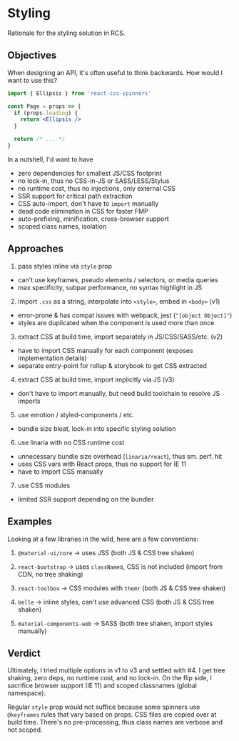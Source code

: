 # Styling

Rationale for the styling solution in RCS.

## Objectives

When designing an API, it's often useful to think backwards. How would I want to use this?

```jsx
import { Ellipsis } from 'react-css-spinners'

const Page = props => {
  if (props.loading) {
    return <Ellipsis />
  }

  return /* ... */
}
```

In a nutshell, I'd want to have

- zero dependencies for smallest JS/CSS footprint
- no lock-in, thus no CSS-in-JS or SASS/LESS/Stylus
- no runtime cost, thus no injections, only external CSS
- SSR support for critical path extraction
- CSS auto-import, don't have to `import` manually
- dead code elimination in CSS for faster FMP
- auto-prefixing, minification, cross-browser support
- scoped class names, isolation

## Approaches

1. pass styles inline via `style` prop

- can't use keyframes, pseudo elements / selectors, or media queries
- max specificity, subpar performance, no syntax highlight in JS

2. import `.css` as a string, interpolate into `<style>`, embed in `<body>` (v1)

- error-prone & has compat issues with webpack, jest (`"[object Object]"`)
- styles are duplicated when the component is used more than once

3. extract CSS at build time, import separately in JS/CSS/SASS/etc. (v2)

- have to import CSS manually for each component (exposes implementation details)
- separate entry-point for rollup & storybook to get CSS extracted

4. extract CSS at build time, import implicitly via JS (v3)

- don't have to import manually, but need build toolchain to resolve JS imports

5. use emotion / styled-components / etc.

- bundle size bloat, lock-in into specific styling solution

6. use linaria with no CSS runtime cost

- unnecessary bundle size overhead (`linaria/react`), thus sm. perf. hit
- uses CSS vars with React props, thus no support for IE 11
- have to import CSS manually

7. use CSS modules

- limited SSR support depending on the bundler

## Examples

Looking at a few libraries in the wild, here are a few conventions:

1. `@material-ui/core` -> uses JSS (both JS & CSS tree shaken)

2. `react-bootstrap` -> uses `className`s, CSS is not included (import from CDN, no tree shaking)

3. `react-toolbox` -> CSS modules with `themr` (both JS & CSS tree shaken)

4. `belle` -> inline styles, can't use advanced CSS (both JS & CSS tree shaken)

5. `material-components-web` -> SASS (both tree shaken, import styles manually)

## Verdict

Ultimately, I tried multiple options in v1 to v3 and settled with #4. I get tree shaking, zero deps, no runtime cost, and no lock-in. On the flip side, I sacrifice browser support (IE 11) and scoped classnames (global namespace).

Regular `style` prop would not suffice because some spinners use `@keyframes` rules that vary based on props. CSS files are copied over at build time. There's no pre-processing, thus class names are verbose and not scoped.
